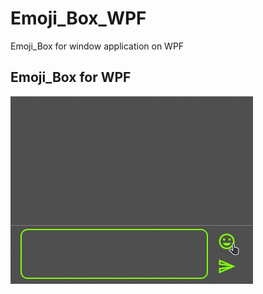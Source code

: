 # Emoji_Box_WPF
Emoji_Box for window application on WPF


## Emoji_Box for WPF
![Image alt](https://github.com/vadimsmerekooo/Emoji_Box_WPF/raw/master/Emoji_Box_Wpf_Screen.gif)
